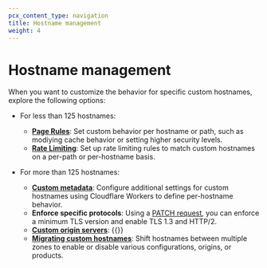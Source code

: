```yaml
---
pcx_content_type: navigation
title: Hostname management
weight: 4
---
```


# Hostname management

When you want to customize the behavior for specific custom hostnames, explore the following options:

*   For less than 125 hostnames:

    *   [**Page Rules**](https://support.cloudflare.com/hc/articles/218411427): Set custom behavior per hostname or path, such as modiying cache behavior or setting higher security levels.
    *   [**Rate Limiting**](https://support.cloudflare.com/hc/articles/115001635128): Set up rate limiting rules to match custom hostnames on a per-path or per-hostname basis.

*   For more than 125 hostnames:

    *   [**Custom metadata**](/cloudflare-for-saas/ssl/hostname-specific-behavior/custom-metadata/): Configure additional settings for custom hostnames using Cloudflare Workers to define per-hostname behavior.
    *   **Enforce specific protocols**: Using a [PATCH request](https://api.cloudflare.com/#custom-hostname-for-a-zone-edit-custom-hostname), you can enforce a minimum TLS version and enable TLS 1.3 and HTTP/2.
    *   [**Custom origin servers**](/cloudflare-for-saas/start/advanced-settings/custom-origin/): {{<render file="_custom-origin-server-definition.md">}}
    *   [**Migrating custom hostnames**](/cloudflare-for-saas/domain-support/migrating-custom-hostnames/): Shift hostnames between multiple zones to enable or disable various configurations, origins, or products.
